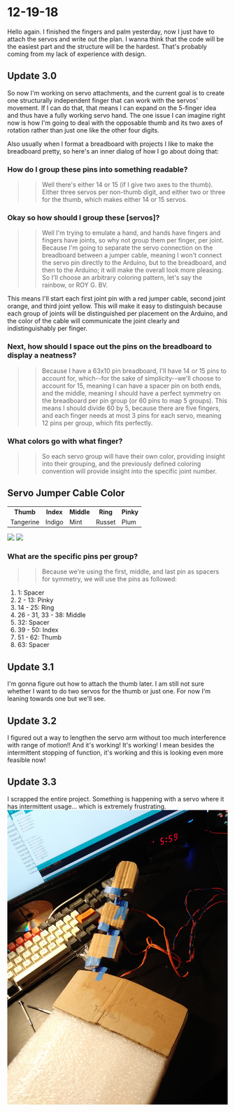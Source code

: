 # 12-19-18 

Hello again. I finished the fingers and palm yesterday, now I just have to attach the servos and write out the plan. I wanna think that the code will be the easiest part and the structure will be the hardest. That's probably coming from my lack of experience with design.

## Update 3.0
So now I'm working on servo attachments, and the current goal is to create one structurally independent finger that can work with the servos' movement. If I can do that, that means I can expand on the 5-finger idea and thus have a fully working servo hand. The one issue I can imagine right now is how I'm going to deal with the opposable thumb and its two axes of rotation rather than just one like the other four digits.

Also usually when I format a breadboard with projects I like to make the breadboard pretty, so here's an inner dialog of how I go about doing that:

### How do I group these pins into something readable?
>> Well there's either 14 or 15 (if I give two axes to the thumb). Either three servos per non-thumb digit, and either two or three for the thumb, which makes either 14 or 15 servos.

### Okay so how should I group these [servos]? 
>> Well I'm trying to emulate a hand, and hands have fingers and fingers have joints, so why not group them per finger, per joint. Because I'm going to separate the servo connection on the breadboard between a jumper cable, meaning I won't connect the servo pin directly to the Arduino, but to the breadboard, and then to the Arduino; it will make the overall look more pleasing. So I'll choose an arbitrary coloring pattern, let's say the rainbow, or ROY G. BV. 

This means I'll start each first joint pin with a red jumper cable, second joint orange, and third joint yellow. This will make it easy to distinguish because each group of joints will be distinguished per placement on the Arduino, and the color of the cable will communicate the joint clearly and indistinguishably per finger.

### Next, how should I space out the pins on the breadboard to display a neatness?
>> Because I have a 63x10 pin breadboard, I'll have 14 or 15 pins to account for, which--for the sake of simplicity--we'll choose to account for 15, meaning I can have a spacer pin on both ends, and the middle, meaning I should have a perfect symmetry on the breadboard per pin group (or 60 pins to map 5 groups). This means I should divide 60 by 5, because there are five fingers, and each finger needs at most 3 pins for each servo, meaning 12 pins per group, which fits perfectly.

### What colors go with what finger?
>> So each servo group will have their own color, providing insight into their grouping, and the previously defined coloring convention will provide insight into the specific joint number.

## Servo Jumper Cable Color

<table>
    <tr>
        <th> Thumb </th>
        <th> Index </th>
        <th> Middle </th>
        <th> Ring </th>
        <th> Pinky </th>
    </tr>
    <tr>
        <td> Tangerine </td>
        <td> Indigo </td>
        <td> Mint </td>
        <td> Russet </td>
        <td> Plum </td>
    </tr>
</table>

<img src="../img/firstJointAttached.jpg" />

<img src="../img/servoBraids.jpg" />

### What are the specific pins per group?
>> Because we're using the first, middle, and last pin as spacers for symmetry, we will use the pins as followed:

<ol>
    <li> 1: Spacer </li>
    <li> 2 - 13: Pinky </li>
    <li> 14 - 25: Ring </li>
    <li> 26 - 31, 33 - 38: Middle </li>
    <li> 32: Spacer </li>
    <li> 39 - 50: Index </li>
    <li> 51 - 62: Thumb </li>
    <li> 63: Spacer </li>
</ol>

## Update 3.1

I'm gonna figure out how to attach the thumb later. I am still not sure whether I want to do two servos for the thumb or just one. For now I'm leaning towards one but we'll see.

## Update 3.2

I figured out a way to lengthen the servo arm without too much interference with range of motion!! And it's working! It's working! I mean besides the intermittent stopping of function, it's working and this is looking even more feasible now!

## Update 3.3

I scrapped the entire project. Something is happening with a servo where it has intermittent usage... which is extremely frustrating.
<img src="../img/scrappingForNow.jpg" />
